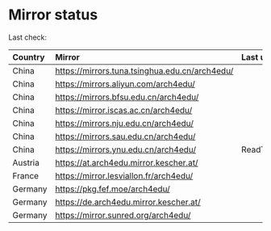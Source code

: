 <script src="./time.js"></script>
# Mirror status
Last check: <script type="text/javascript">localize(1680661432.959173);</script>

|Country|Mirror|Last update|
|:------|:-----|:----------|
|China|https://mirrors.tuna.tsinghua.edu.cn/arch4edu/|<script type="text/javascript">localize(1680632903);</script>|
|China|https://mirrors.aliyun.com/arch4edu/|<script type="text/javascript">localize(1680577316);</script>|
|China|https://mirrors.bfsu.edu.cn/arch4edu/|<script type="text/javascript">localize(1680632903);</script>|
|China|https://mirror.iscas.ac.cn/arch4edu/|<script type="text/javascript">localize(1680632903);</script>|
|China|https://mirrors.nju.edu.cn/arch4edu/|<script type="text/javascript">localize(1680577316);</script>|
|China|https://mirrors.sau.edu.cn/arch4edu/|<script type="text/javascript">localize(1673850842);</script>|
|China|https://mirrors.ynu.edu.cn/arch4edu/|ReadTimeout|
|Austria|https://at.arch4edu.mirror.kescher.at/|<script type="text/javascript">localize(1680632903);</script>|
|France|https://mirror.lesviallon.fr/arch4edu/|<script type="text/javascript">localize(1680632903);</script>|
|Germany|https://pkg.fef.moe/arch4edu/|<script type="text/javascript">localize(1680632903);</script>|
|Germany|https://de.arch4edu.mirror.kescher.at/|<script type="text/javascript">localize(1680632903);</script>|
|Germany|https://mirror.sunred.org/arch4edu/|<script type="text/javascript">localize(1680632903);</script>|

<script src="./tablefilter/tablefilter.js"></script>
<script src="./table.js"></script>